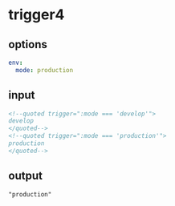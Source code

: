 # trigger4

## options

```yaml
env:
  mode: production
```

## input

```html
<!--quoted trigger=":mode === 'develop'">
develop
</quoted-->
<!--quoted trigger=":mode === 'production'">
production
</quoted-->
```

## output

```html
"production"
```